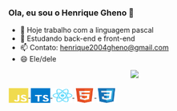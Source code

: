 ### Ola, eu sou o Henrique Gheno 👋

- 🔭 Hoje trabalho com a linguagem pascal
- 🌱 Estudando back-end e front-end
- 📫 Contato: henrique2004gheno@gmail.com
- 😄 Ele/dele

<div align="center">
  <a href="https://github.com/GhenoHenrique">
  <img height="180em" src="https://github-readme-stats.vercel.app/api?username=GhenoHenrique&show_icons=true&theme=tokyonight&include_all_commits=true&count_private=true"/>
</div>
  <div style="display: inline_block"><br>
  <img align="center" alt="Rafa-Js" height="30" width="40" src="https://raw.githubusercontent.com/devicons/devicon/master/icons/javascript/javascript-plain.svg">
  <img align="center" alt="Rafa-Ts" height="30" width="40" src="https://raw.githubusercontent.com/devicons/devicon/master/icons/typescript/typescript-plain.svg">
  <img align="center" alt="Rafa-React" height="30" width="40" src="https://raw.githubusercontent.com/devicons/devicon/master/icons/react/react-original.svg">
  <img align="center" alt="Rafa-HTML" height="30" width="40" src="https://raw.githubusercontent.com/devicons/devicon/master/icons/html5/html5-original.svg">
  <img align="center" alt="Rafa-CSS" height="30" width="40" src="https://raw.githubusercontent.com/devicons/devicon/master/icons/css3/css3-original.svg">
</div>
